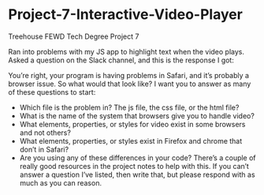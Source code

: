 # Project-7-Interactive-Video-Player
Treehouse FEWD Tech Degree Project 7

Ran into problems with my JS app to highlight text when the video plays. Asked a question on the Slack channel, and 
this is the response I got:

You’re right, your program is having problems in Safari, and it’s probably a browser issue. So what would that look like? I want you to answer as many of these questions to start:
- Which file is the problem in? The js file, the css file, or the html file?
- What is the name of the system that browsers give you to handle video?
- What elements, properties, or styles for video exist in some browsers and not others?
- What elements, properties, or styles exist in Firefox and chrome that don’t in Safari?
- Are you using any of these differences in your code?
There’s a couple of really good resources in the project notes to help with this. If you can’t answer a question I’ve listed, then write that, but please respond with as much as you can reason.
